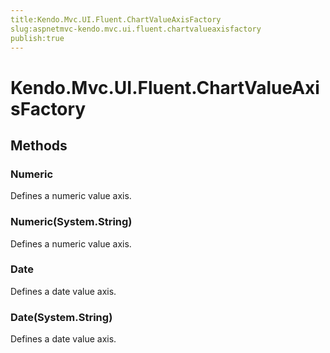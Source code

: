 ```yaml
---
title:Kendo.Mvc.UI.Fluent.ChartValueAxisFactory
slug:aspnetmvc-kendo.mvc.ui.fluent.chartvalueaxisfactory
publish:true
---
```


# Kendo.Mvc.UI.Fluent.ChartValueAxisFactory

## Methods

### Numeric
Defines a numeric value axis.

### Numeric(System.String)
Defines a numeric value axis.

### Date
Defines a date value axis.

### Date(System.String)
Defines a date value axis.